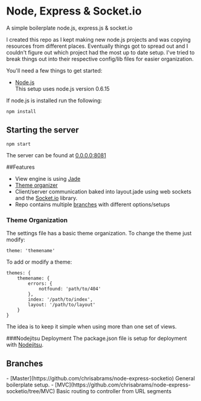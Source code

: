 # Node, Express & Socket.io
A simple boilerplate node.js, express.js & socket.io

I created this repo as I kept making new node.js projects and was copying resources from different places. Eventually things got to spread out and I couldn't figure out which project had the most up to date setup. I've tried to break things out into their respective config/lib files for easier organization.

You'll need a few things to get started:  
 - [Node.js](https://github.com/joyent/node)  
This setup uses node.js version 0.6.15

If node.js is installed run the following:

	npm install

## Starting the server
	
	npm start

The server can be found at [0.0.0.0:8081](http://0.0.0.0:8081)

##Features
 - View engine is using [Jade](http://github.com/visionmedia/jade)
 - [Theme organizer](#theme)
 - Client/server communication baked into layout.jade using web sockets and the [Socket.io](http://socket.io) library.
 - Repo contains multiple [branches](#branches) with different options/setups

<h3 id="theme">Theme Organization</h3>
The settings file has a basic theme organization. To change the theme just modify:

	theme: 'themename'

To add or modify a theme:

	themes: {
		themename: {
			errors: {
				notfound: 'path/to/404'
			},
			index: '/path/to/index',
			layout: '/path/to/layout'
		}
	}

The idea is to keep it simple when using more than one set of views.

###Nodejitsu Deployment
The package.json file is setup for deployment with [Nodejitsu](http://nodejitsu.com).

<h2 id="branches">Branches</h2>
 - [Master](https://github.com/chrisabrams/node-express-socketio) General boilerplate setup.
 - [MVC](https://github.com/chrisabrams/node-express-socketio/tree/MVC) Basic routing to controller from URL segments